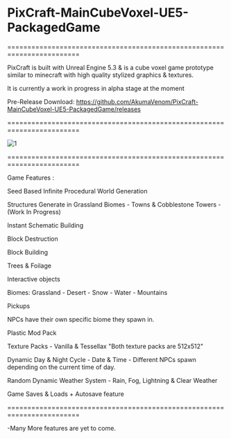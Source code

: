 # PixCraft-MainCubeVoxel-UE5-PackagedGame

========================================================================

PixCraft is built with Unreal Engine 5.3 & is a cube voxel game prototype similar to minecraft with high quality stylized graphics & textures.

It is currently a work in progress in alpha stage at the moment

Pre-Release Download: https://github.com/AkumaVenom/PixCraft-MainCubeVoxel-UE5-PackagedGame/releases

========================================================================

![1](https://github.com/user-attachments/assets/4f47b159-8499-40fa-a82d-701ca66dbed3)

========================================================================

Game Features : 

Seed Based Infinite Procedural World Generation

Structures Generate in Grassland Biomes - Towns & Cobblestone Towers - (Work In Progress)

Instant Schematic Building

Block Destruction

Block Building

Trees & Foilage

Interactive objects

Biomes: Grassland - Desert - Snow - Water - Mountains

Pickups

NPCs have their own specific biome they spawn in.

Plastic Mod Pack

Texture Packs - Vanilla & Tessellax "Both texture packs are 512x512"

Dynamic Day & Night Cycle - Date & Time - Different NPCs spawn depending on the current time of day.

Random Dynamic Weather System - Rain, Fog, Lightning & Clear Weather

Game Saves & Loads + Autosave feature

========================================================================

-Many More features are yet to come.

